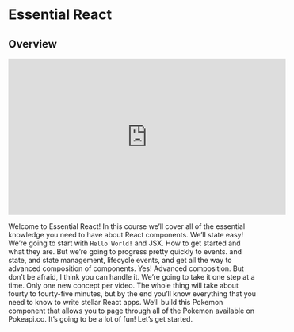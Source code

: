 <Head>
  <title>Learn React | Essential React > Overview</title>
</Head>

# Essential React

## Overview

<iframe width="560" height="315" src="https://www.youtube.com/embed/nF9P94sqmJY" frameborder="0" allow="autoplay; encrypted-media" allowfullscreen></iframe>

Welcome to Essential React! In this course we’ll cover all of the essential knowledge you need to have about React components. We’ll state easy! We’re going to start with `Hello World!` and JSX. How to get started and what they are. But we’re going to progress pretty quickly to events. and state, and state management, lifecycle events, and get all the way to advanced composition of components. Yes! Advanced composition. But don’t be afraid, I think you can handle it. We’re going to take it one step at a time. Only one new concept per video. The whole thing will take about fourty to fourty-five minutes, but by the end you’ll know everything that you need to know to write stellar React apps. We’ll build this Pokemon component that allows you to page through all of the Pokemon available on Pokeapi.co. It’s going to be a lot of fun! Let’s get started.
